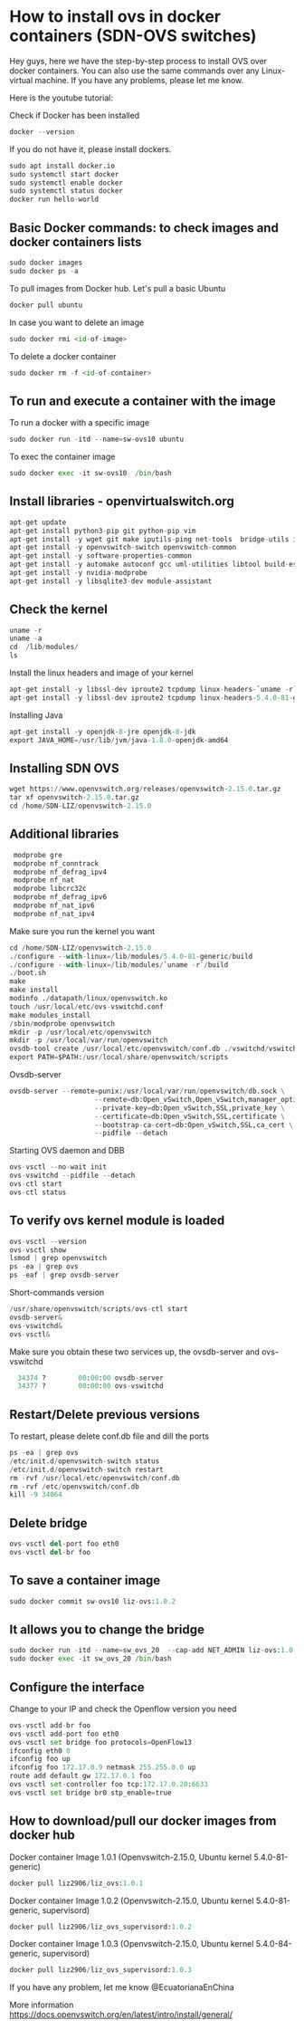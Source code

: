 # How to install ovs in docker containers (SDN-OVS switches)


Hey guys, here we have the step-by-step process to install OVS over docker containers. You can also use the same commands over any Linux-virtual machine. 
If you have any problems, please let me know.

Here is the youtube tutorial: 

Check if Docker has been installed 
``` python
docker --version
```
If you do not have it, please install dockers. 
``` python
sudo apt install docker.io 
sudo systemctl start docker
sudo systemctl enable docker
sudo systemctl status docker
docker run hello-world
```

## Basic Docker commands: to check images and docker containers lists
``` python
sudo docker images 
sudo docker ps -a
```

To pull images from Docker hub. Let's pull a basic Ubuntu
``` python
docker pull ubuntu
```

In case you want to delete an image 
``` python
sudo docker rmi <id-of-image>
```
To delete a docker container
``` python
sudo docker rm -f <id-of-container>	
```

## To run and execute a container with the image
To run a docker with a specific image
``` python
sudo docker run -itd --name=sw-ovs10 ubuntu
```

To exec the container image 
``` python
sudo docker exec -it sw-ovs10  /bin/bash
```
## Install libraries - openvirtualswitch.org

``` python
apt-get update
apt-get install python3-pip git python-pip vim 
apt-get install -y wget git make iputils-ping net-tools  bridge-utils ifupdown
apt-get install -y openvswitch-switch openvswitch-common
apt-get install -y software-properties-common
apt-get install -y automake autoconf gcc uml-utilities libtool build-essential pkg-config 
apt-get install -y nvidia-modprobe
apt-get install -y libsqlite3-dev module-assistant 
```
## Check the kernel 
``` python
uname -r
uname -a
cd  /lib/modules/
ls 
```

Install the linux headers and image of your kernel 
``` python
apt-get install -y libssl-dev iproute2 tcpdump linux-headers-`uname -r`  linux-image-`uname -r` uml-utilities libelf-dev
apt-get install -y libssl-dev iproute2 tcpdump linux-headers-5.4.0-81-generic linux-image-5.4.0-81-generic uml-utilities libelf-dev 
```

Installing Java
``` python
apt-get install -y openjdk-8-jre openjdk-8-jdk
export JAVA_HOME=/usr/lib/jvm/java-1.8.0-openjdk-amd64
```

## Installing SDN OVS 
``` python
wget https://www.openvswitch.org/releases/openvswitch-2.15.0.tar.gz
tar xf openvswitch-2.15.0.tar.gz
cd /home/SDN-LIZ/openvswitch-2.15.0
```

## Additional libraries 
``` python
 modprobe gre
 modprobe nf_conntrack
 modprobe nf_defrag_ipv4
 modprobe nf_nat
 modprobe libcrc32c
 modprobe nf_defrag_ipv6
 modprobe nf_nat_ipv6
 modprobe nf_nat_ipv4 
 ```
 Make sure you run the kernel you want
``` python
cd /home/SDN-LIZ/openvswitch-2.15.0
./configure --with-linux=/lib/modules/5.4.0-81-generic/build 
./configure --with-linux=/lib/modules/`uname -r`/build 
./boot.sh
make
make install
modinfo ./datapath/linux/openvswitch.ko
touch /usr/local/etc/ovs-vswitchd.conf
make modules_install
/sbin/modprobe openvswitch
mkdir -p /usr/local/etc/openvswitch
mkdir -p /usr/local/var/run/openvswitch
ovsdb-tool create /usr/local/etc/openvswitch/conf.db ./vswitchd/vswitch.ovsschema
export PATH=$PATH:/usr/local/share/openvswitch/scripts
```
Ovsdb-server
``` python
ovsdb-server --remote=punix:/usr/local/var/run/openvswitch/db.sock \
                     --remote=db:Open_vSwitch,Open_vSwitch,manager_options \
                     --private-key=db:Open_vSwitch,SSL,private_key \
                     --certificate=db:Open_vSwitch,SSL,certificate \
                     --bootstrap-ca-cert=db:Open_vSwitch,SSL,ca_cert \
                     --pidfile --detach
```
Starting OVS daemon and DBB
``` python
ovs-vsctl --no-wait init  
ovs-vswitchd --pidfile --detach 
ovs-ctl start
ovs-ctl status
```
## To verify ovs kernel module is loaded
``` python
ovs-vsctl --version
ovs-vsctl show
lsmod | grep openvswitch 
ps -ea | grep ovs
ps -eaf | grep ovsdb-server
```
Short-commands version
``` python
/usr/share/openvswitch/scripts/ovs-ctl start
ovsdb-server& 
ovs-vswitchd& 
ovs-vsctl&

```
Make sure you obtain these two services up, the ovsdb-server and ovs-vswitchd
``` python
  34374 ?        00:00:00 ovsdb-server
  34377 ?        00:00:00 ovs-vswitchd
```

## Restart/Delete previous versions
To restart, please delete conf.db file and dill the ports 
 ``` python
ps -ea | grep ovs
/etc/init.d/openvswitch-switch status
/etc/init.d/openvswitch-switch restart
rm -rvf /usr/local/etc/openvswitch/conf.db
rm -rvf /etc/openvswitch/conf.db
kill -9 34064
```

## Delete bridge 
``` python
ovs-vsctl del-port foo eth0
ovs-vsctl del-br foo
```
## To save a container image
``` python
sudo docker commit sw-ovs10 liz-ovs:1.0.2
```

## It allows you to change the bridge
``` python
sudo docker run -itd --name=sw_ovs_20  --cap-add NET_ADMIN liz-ovs:1.0.2
sudo docker exec -it sw_ovs_20 /bin/bash
```

## Configure the interface
Change to your IP and check the Openflow version you need

``` python
ovs-vsctl add-br foo
ovs-vsctl add-port foo eth0
ovs-vsctl set bridge foo protocols=OpenFlow13
ifconfig eth0 0
ifconfig foo up
ifconfig foo 172.17.0.9 netmask 255.255.0.0 up
route add default gw 172.17.0.1 foo
ovs-vsctl set-controller foo tcp:172.17.0.20:6633
ovs-vsctl set bridge br0 stp_enable=true
```

## How to download/pull our docker images from docker hub
Docker container Image 1.0.1 (Openvswitch-2.15.0, Ubuntu kernel 5.4.0-81-generic)
 ``` python
docker pull liz2906/liz_ovs:1.0.1
```
Docker container Image 1.0.2 (Openvswitch-2.15.0, Ubuntu kernel 5.4.0-81-generic, supervisord)
 ``` python
docker pull liz2906/liz_ovs_supervisord:1.0.2
```
Docker container Image 1.0.3 (Openvswitch-2.15.0, Ubuntu kernel 5.4.0-84-generic, supervisord)
 ``` python
docker pull liz2906/liz_ovs_supervisord:1.0.3
```

If you have any problem, let me know @EcuatorianaEnChina
 
More information 
https://docs.openvswitch.org/en/latest/intro/install/general/
 
